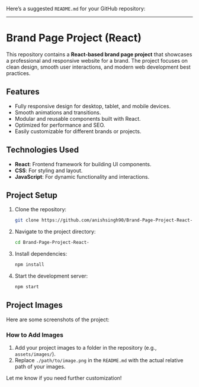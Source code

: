 Here’s a suggested `README.md` for your GitHub repository:

---

# **Brand Page Project (React)**

This repository contains a **React-based brand page project** that showcases a professional and responsive website for a brand. The project focuses on clean design, smooth user interactions, and modern web development best practices.

## **Features**
- Fully responsive design for desktop, tablet, and mobile devices.
- Smooth animations and transitions.
- Modular and reusable components built with React.
- Optimized for performance and SEO.
- Easily customizable for different brands or projects.

## **Technologies Used**
- **React**: Frontend framework for building UI components.
- **CSS**: For styling and layout.
- **JavaScript**: For dynamic functionality and interactions.

## **Project Setup**
1. Clone the repository:
   ```bash
   git clone https://github.com/anishsingh90/Brand-Page-Project-React-.git
   ```
2. Navigate to the project directory:
   ```bash
   cd Brand-Page-Project-React-
   ```
3. Install dependencies:
   ```bash
   npm install
   ```
4. Start the development server:
   ```bash
   npm start
   ```

## **Project Images**
Here are some screenshots of the project:

### **How to Add Images**
1. Add your project images to a folder in the repository (e.g., `assets/images/`).
2. Replace `./path/to/image.png` in the `README.md` with the actual relative path of your images.

Let me know if you need further customization!
